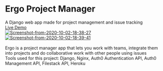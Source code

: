 # Ergo Project Manager
A Django web app made for project management and issue tracking
<br /><a href="https://ergomanager.herokuapp.com/">Live Demo</a><br />
<a href="https://ergomanager.herokuapp.com/"><img src="https://i.ibb.co/L1h9rz3/Screenshot-from-2020-10-02-18-38-27.png" alt="Screenshot-from-2020-10-02-18-38-27" border="0"></a><br />
<a href="https://ergomanager.herokuapp.com/"><img src="https://i.ibb.co/BPH6j08/Screenshot-from-2020-10-02-18-39-41.png" alt="Screenshot-from-2020-10-02-18-39-41" border="0"></a><br /><br />
Ergo is a project manager app that lets you work with teams, integrate them into projects and do collaborative
work with other people using issues
<br />
Tools used for this project: Django, Nginx, Auth0 Authentication API, Auth0 Management API, Filestack API, Heroku
